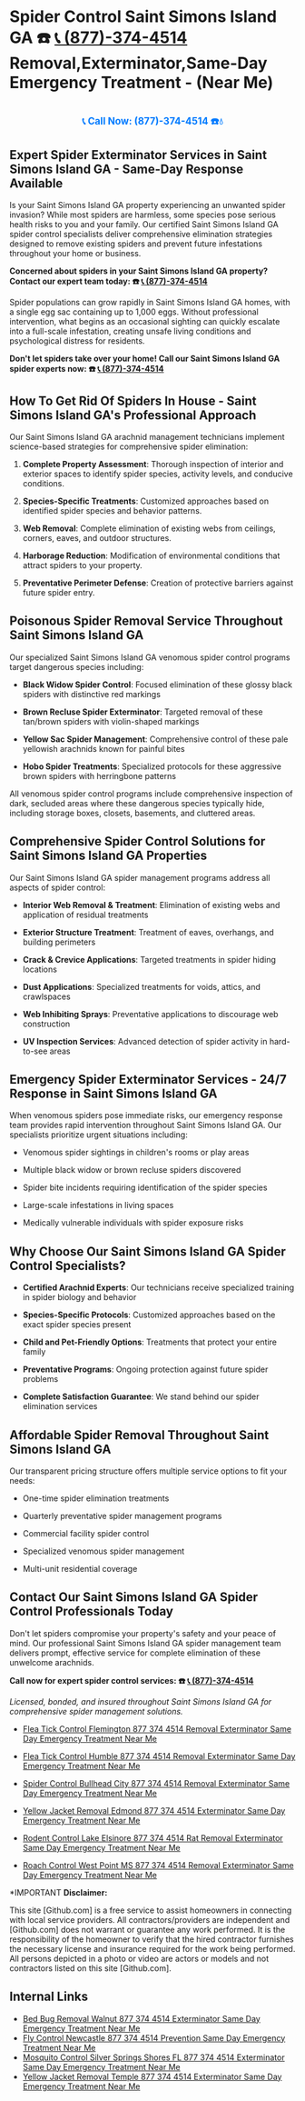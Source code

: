 # Spider Control Saint Simons Island GA ☎️ [📞 (877)-374-4514](https://pest-control-4514.netlify.app) Removal,Exterminator,Same-Day Emergency Treatment - (Near Me)
# 

<p align="center" style="font-size: 1.2em; font-weight: bold; margin: 20px 0;">
  <a href="https://pest-control-4514.netlify.app" target="_blank" style="color: #007BFF; text-decoration: none;">📞 Call Now: (877)-374-4514 ☎️💧</a>
</p>

## Expert Spider Exterminator Services in Saint Simons Island GA - Same-Day Response Available

Is your Saint Simons Island GA property experiencing an unwanted spider invasion? While most spiders are harmless, some species pose serious health risks to you and your family. Our certified Saint Simons Island GA spider control specialists deliver comprehensive elimination strategies designed to remove existing spiders and prevent future infestations throughout your home or business.

**Concerned about spiders in your Saint Simons Island GA property? Contact our expert team today: ☎️ [📞 (877)-374-4514](https://pest-control-4514.netlify.app)**

Spider populations can grow rapidly in Saint Simons Island GA homes, with a single egg sac containing up to 1,000 eggs. Without professional intervention, what begins as an occasional sighting can quickly escalate into a full-scale infestation, creating unsafe living conditions and psychological distress for residents.

**Don't let spiders take over your home! Call our Saint Simons Island GA spider experts now: ☎️ [📞 (877)-374-4514](https://pest-control-4514.netlify.app)**

## How To Get Rid Of Spiders In House - Saint Simons Island GA's Professional Approach

Our Saint Simons Island GA arachnid management technicians implement science-based strategies for comprehensive spider elimination:

1. **Complete Property Assessment**: Thorough inspection of interior and exterior spaces to identify spider species, activity levels, and conducive conditions.

2. **Species-Specific Treatments**: Customized approaches based on identified spider species and behavior patterns.

3. **Web Removal**: Complete elimination of existing webs from ceilings, corners, eaves, and outdoor structures.

4. **Harborage Reduction**: Modification of environmental conditions that attract spiders to your property.

5. **Preventative Perimeter Defense**: Creation of protective barriers against future spider entry.

## Poisonous Spider Removal Service Throughout Saint Simons Island GA

Our specialized Saint Simons Island GA venomous spider control programs target dangerous species including:

- **Black Widow Spider Control**: Focused elimination of these glossy black spiders with distinctive red markings

- **Brown Recluse Spider Exterminator**: Targeted removal of these tan/brown spiders with violin-shaped markings

- **Yellow Sac Spider Management**: Comprehensive control of these pale yellowish arachnids known for painful bites

- **Hobo Spider Treatments**: Specialized protocols for these aggressive brown spiders with herringbone patterns

All venomous spider control programs include comprehensive inspection of dark, secluded areas where these dangerous species typically hide, including storage boxes, closets, basements, and cluttered areas.

## Comprehensive Spider Control Solutions for Saint Simons Island GA Properties

Our Saint Simons Island GA spider management programs address all aspects of spider control:

- **Interior Web Removal & Treatment**: Elimination of existing webs and application of residual treatments

- **Exterior Structure Treatment**: Treatment of eaves, overhangs, and building perimeters

- **Crack & Crevice Applications**: Targeted treatments in spider hiding locations

- **Dust Applications**: Specialized treatments for voids, attics, and crawlspaces

- **Web Inhibiting Sprays**: Preventative applications to discourage web construction

- **UV Inspection Services**: Advanced detection of spider activity in hard-to-see areas

## Emergency Spider Exterminator Services - 24/7 Response in Saint Simons Island GA

When venomous spiders pose immediate risks, our emergency response team provides rapid intervention throughout Saint Simons Island GA. Our specialists prioritize urgent situations including:

- Venomous spider sightings in children's rooms or play areas

- Multiple black widow or brown recluse spiders discovered

- Spider bite incidents requiring identification of the spider species

- Large-scale infestations in living spaces

- Medically vulnerable individuals with spider exposure risks

## Why Choose Our Saint Simons Island GA Spider Control Specialists?

- **Certified Arachnid Experts**: Our technicians receive specialized training in spider biology and behavior

- **Species-Specific Protocols**: Customized approaches based on the exact spider species present

- **Child and Pet-Friendly Options**: Treatments that protect your entire family

- **Preventative Programs**: Ongoing protection against future spider problems

- **Complete Satisfaction Guarantee**: We stand behind our spider elimination services

## Affordable Spider Removal Throughout Saint Simons Island GA

Our transparent pricing structure offers multiple service options to fit your needs:

- One-time spider elimination treatments

- Quarterly preventative spider management programs

- Commercial facility spider control

- Specialized venomous spider management

- Multi-unit residential coverage

## Contact Our Saint Simons Island GA Spider Control Professionals Today

Don't let spiders compromise your property's safety and your peace of mind. Our professional Saint Simons Island GA spider management team delivers prompt, effective service for complete elimination of these unwelcome arachnids.

**Call now for expert spider control services: ☎️ [📞 (877)-374-4514](https://pest-control-4514.netlify.app)**

*Licensed, bonded, and insured throughout Saint Simons Island GA for comprehensive spider management solutions.*


- [Flea Tick Control Flemington 877 374 4514 Removal Exterminator Same Day Emergency Treatment Near Me](https://github.com/allyoucaneatsushiin/pest-control/blob/main/Flea-Tick-Control-Flemington-877-374-4514-Removal-Exterminator-Same-Day-Emergency-Treatment-Near-Me.md)
- [Flea Tick Control Humble 877 374 4514 Removal Exterminator Same Day Emergency Treatment Near Me](https://github.com/allyoucaneatsushiin/pest-control/blob/main/Flea-Tick-Control-Humble-877-374-4514-Removal-Exterminator-Same-Day-Emergency-Treatment-Near-Me.md)
- [Spider Control Bullhead City 877 374 4514 Removal Exterminator Same Day Emergency Treatment Near Me](https://github.com/allyoucaneatsushiin/pest-control/blob/main/Spider-Control-Bullhead-City-877-374-4514-Removal-Exterminator-Same-Day-Emergency-Treatment-Near-Me.md)


- [Yellow Jacket Removal Edmond 877 374 4514 Exterminator Same Day Emergency Treatment Near Me](https://github.com/allyoucaneatsushiin/pest-control/blob/main/Yellow-Jacket-Removal-Edmond-877-374-4514-Exterminator-Same-Day-Emergency-Treatment-Near-Me.md)
- [Rodent Control Lake Elsinore 877 374 4514 Rat Removal Exterminator Same Day Emergency Treatment Near Me](https://github.com/allyoucaneatsushiin/pest-control/blob/main/Rodent-Control-Lake-Elsinore-877-374-4514-Rat-Removal-Exterminator-Same-Day-Emergency-Treatment-Near-Me.md)
- [Roach Control West Point MS 877 374 4514 Removal Exterminator Same Day Emergency Treatment Near Me](https://github.com/allyoucaneatsushiin/pest-control/blob/main/Roach-Control-West-Point-MS-877-374-4514-Removal-Exterminator-Same-Day-Emergency-Treatment-Near-Me.md)


*IMPORTANT **Disclaimer:**  

This site [Github.com] is a free service to assist homeowners in connecting with local service providers. All contractors/providers are independent and [Github.com] does not warrant or guarantee any work performed. It is the responsibility of the homeowner to verify that the hired contractor furnishes the necessary license and insurance required for the work being performed. All persons depicted in a photo or video are actors or models and not contractors listed on this site [Github.com].


## Internal Links
- [Bed Bug Removal Walnut 877 374 4514 Exterminator Same Day Emergency Treatment Near Me](https://github.com/allyoucaneatsushiin/pest-control/blob/main/Bed-Bug-Removal-Walnut-877-374-4514-Exterminator-Same-Day-Emergency-Treatment-Near-Me.md)
- [Fly Control Newcastle 877 374 4514 Prevention Same Day Emergency Treatment Near Me](https://github.com/allyoucaneatsushiin/pest-control/blob/main/Fly-Control-Newcastle-877-374-4514-Prevention-Same-Day-Emergency-Treatment-Near-Me.md)
- [Mosquito Control Silver Springs Shores FL 877 374 4514 Exterminator Same Day Emergency Treatment Near Me](https://github.com/allyoucaneatsushiin/pest-control/blob/main/Mosquito-Control-Silver-Springs-Shores-FL-877-374-4514-Exterminator-Same-Day-Emergency-Treatment-Near-Me.md)
- [Yellow Jacket Removal Temple 877 374 4514 Exterminator Same Day Emergency Treatment Near Me](https://github.com/allyoucaneatsushiin/pest-control/blob/main/Yellow-Jacket-Removal-Temple-877-374-4514-Exterminator-Same-Day-Emergency-Treatment-Near-Me.md)

